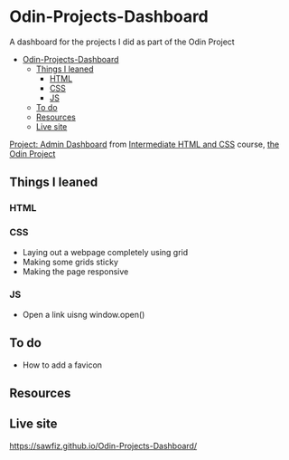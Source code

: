 # Odin-Projects-Dashboard
A dashboard for the projects I did as part of the Odin Project

- [Odin-Projects-Dashboard](#odin-projects-dashboard)
  - [Things I leaned](#things-i-leaned)
    - [HTML](#html)
    - [CSS](#css)
    - [JS](#js)
  - [To do](#to-do)
  - [Resources](#resources)
  - [Live site](#live-site)

[Project: Admin Dashboard](https://www.theodinproject.com/lessons/node-path-intermediate-html-and-css-admin-dashboard) from [Intermediate HTML and CSS](https://www.theodinproject.com/paths/full-stack-javascript/courses/intermediate-html-and-css) course, [the Odin Project](https://www.theodinproject.com/)

## Things I leaned
### HTML

### CSS
- Laying out a webpage completely using grid
- Making some grids sticky
- Making the page responsive

### JS
- Open a link uisng window.open()

## To do
- How to add a favicon

## Resources

## Live site
https://sawfiz.github.io/Odin-Projects-Dashboard/
